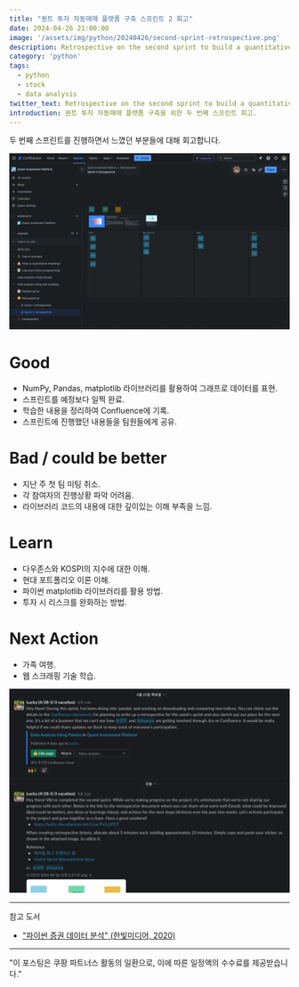 ```yaml
---
title: "퀀트 투자 자동매매 플랫폼 구축 스프린트 2 회고"
date: 2024-04-26 21:00:00
image: '/assets/img/python/20240426/second-sprint-retrospective.png'
description: Retrospective on the second sprint to build a quantitative investment automated trading platform.
category: 'python'
tags:
  - python
  - stock
  - data analysis
twitter_text: Retrospective on the second sprint to build a quantitative investment automated trading platform.
introduction: 퀀트 투자 자동매매 플랫폼 구축을 위한 두 번째 스프린트 회고. 
---
```


두 번째 스프린트를 진행하면서 느꼈던 부분들에 대해 회고합니다.

![그림1.](/assets/img/python/20240426/second-sprint-retrospective.png)

# Good

- NumPy, Pandas, matplotlib 라이브러리를 활용하여 그래프로 데이터를 표현.
- 스프린트를 예정보다 일찍 완료.
- 학습한 내용을 정리하여 Confluence에 기록.
- 스프린트에 진행했던 내용들을 팀원들에게 공유.

# Bad / could be better

- 지난 주 첫 팀 미팅 취소.
- 각 참여자의 진행상황 파악 어려움.
- 라이브러리 코드의 내용에 대한 깊이있는 이해 부족을 느낌.

# Learn

- 다우존스와 KOSPI의 지수에 대한 이해.
- 현대 포트폴리오 이론 이해.
- 파이썬 matplotlib 라이브러리를 활용 방법.
- 투자 시 리스크를 완화하는 방법.

# Next Action

- 가족 여행.
- 웹 스크래핑 기술 학습.

![그림2.](/assets/img/python/20240426/communication-by-slack.png)



---

참고 도서

- ["파이썬 증권 데이터 분석" (한빛미디어, 2020)](https://link.coupang.com/a/bv6rZZ)

---


"이 포스팅은 쿠팡 파트너스 활동의 일환으로, 이에 따른 일정액의 수수료를 제공받습니다."